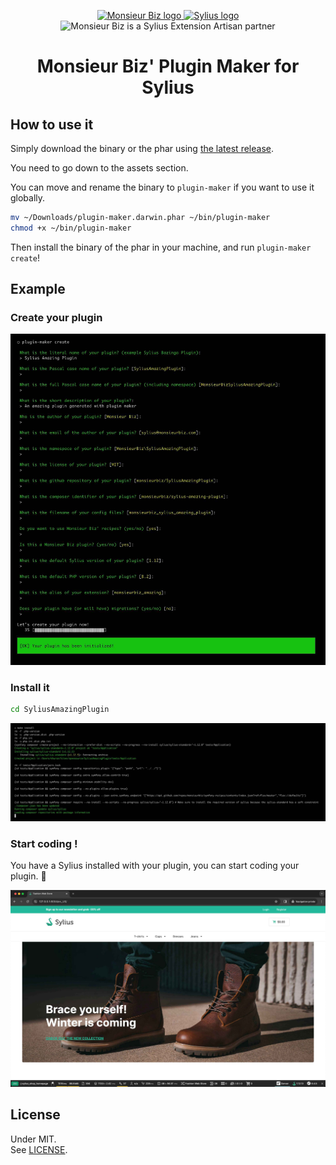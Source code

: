 <p align="center">
    <a href="https://monsieurbiz.com" target="_blank">
        <img src="https://monsieurbiz.com/logo.png" width="250px" alt="Monsieur Biz logo" />
    </a> 
    <a href="https://monsieurbiz.com/agence-web-experte-sylius" target="_blank">
        <img src="https://github.com/monsieurbiz/SyliusCmsPagePlugin/assets/11380627/72ceda87-6785-4b07-b9e5-54328d68455a" width="200px" alt="Sylius logo" />
    </a>
    <br/>
    <img src="https://monsieurbiz.com/assets/images/sylius_badge_extension-artisan.png" width="100" alt="Monsieur Biz is a Sylius Extension Artisan partner">
</p>

<h1 align="center">Monsieur Biz' Plugin Maker for Sylius</h1>

## How to use it

Simply download the binary or the phar using [the latest release](https://github.com/monsieurbiz/SyliusPluginMaker/releases/latest).

You need to go down to the assets section.

You can move and rename the binary to `plugin-maker` if you want to use it globally.

```bash
mv ~/Downloads/plugin-maker.darwin.phar ~/bin/plugin-maker
chmod +x ~/bin/plugin-maker
```

Then install the binary of the phar in your machine, and run `plugin-maker create`!

## Example

### Create your plugin

![Example of plugin creation with plugin maker](assets/demo.jpg)

### Install it

```bash
cd SyliusAmazingPlugin
```

![The `make install` command to run the Sylius application](assets/install.jpg)

### Start coding !

You have a Sylius installed with your plugin, you can start coding your plugin. 🎉

![Sylius in setup !](assets/sylius.jpg)

## License

Under MIT.  
See [LICENSE](LICENSE).
